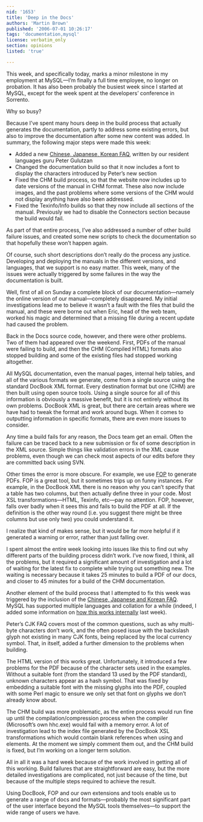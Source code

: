 ```yaml
---
nid: '1653'
title: 'Deep in the Docs'
authors: 'Martin Brown'
published: '2006-07-01 10:26:17'
tags: 'documentation,mysql'
license: verbatim_only
section: opinions
listed: 'true'

---
```

This week, and specifically today, marks a minor milestone in my employment at MySQL—I’m finally a full time employee, no longer on probation. It has also been probably the busiest week since I started at MySQL, except for the week spent at the developers’ conference in Sorrento.

Why so busy?

Because I’ve spent many hours deep in the build process that actually generates the documentation, partly to address some existing errors, but also to improve the documentation after some new content was added. In summary, the following major steps were made this week:


* Added a new [Chinese, Japanese, Korean FAQ](http://dev.mysql.com/doc/refman/5.1/en/cjk-faq.html), written by our resident languages guru Peter Gulutzan
* Changed the documentation build so that it now includes a font to display the characters introduced by Peter’s new section
* Fixed the CHM build process, so that the website now includes up to date versions of the manual in CHM format. These also now include images, and the past problems where some versions of the CHM would not display anything have also been addressed.
* Fixed the Texinfo/Info builds so that they now include all sections of the manual. Previously we had to disable the Connectors section because the build would fail.

As part of that entire process, I’ve also addressed a number of other build failure issues, and created some new scripts to check the documentation so that hopefully these won’t happen again.

Of course, such short descriptions don’t really do the process any justice. Developing and deploying the manuals in the different versions, and languages, that we support is no easy matter. This week, many of the issues were actually triggered by some failures in the way the documentation is built.

Well, first of all on Sunday a complete block of our documentation—namely the online version of our manual—completely disappeared. My initial investigations lead me to believe it wasn’t a fault with the files that build the manual, and these were borne out when Eric, head of the web team, worked his magic and determined that a missing file during a recent update had caused the problem.

Back in the Docs source code, however, and there were other problems. Two of them had appeared over the weekend. First, PDFs of the manual were failing to build, and then the CHM (Compiled HTML) formats also stopped building and some of the existing files had stopped working altogether.

All MySQL documentation, even the manual pages, internal help tables, and all of the various formats we generate, come from a single source using the standard DocBook XML format. Every destination format but one (CHM) are then built using open source tools. Using a single source for all of this information is obviously a massive benefit, but it is not entirely without its own problems. DocBook XML is great, but there are certain areas where we have had to tweak the format and work around bugs. When it comes to outputting information in specific formats, there are even more issues to consider.

Any time a build fails for any reason, the Docs team get an email. Often the failure can be traced back to a new submission or fix of some description in the XML source. Simple things like validation errors in the XML cause problems, even though we can check most aspects of our edits before they are committed back using SVN.

Other times the error is more obscure. For example, we use [FOP](http://xmlgraphics.apache.org/fop/) to generate PDFs. FOP is a great tool, but it sometimes trips up on funny instances. For example, in the DocBook XML there is no reason why you can’t specify that a table has two columns, but then actually define three in your code. Most XSL transformations—HTML, Texinfo, etc—pay no attention. FOP, however, falls over badly when it sees this and fails to build the PDF at all. If the definition is the other way round (i.e. you suggest there might be three columns but use only two) you could understand it. 

I realize that kind of makes sense, but it would be far more helpful if it generated a warning or error, rather than just falling over.

I spent almost the entire week looking into issues like this to find out why different parts of the building process didn’t work. I’ve now fixed, I think, all the problems, but it required a significant amount of investigation and a lot of waiting for the latest fix to complete while trying out something new. The waiting is necessary because it takes 25 minutes to build a PDF of our docs, and closer to 45 minutes for a build of the CHM documentation.

Another element of the build process that I attempted to fix this week was triggered by the inclusion of the [Chinese, Japanese and Korean FAQ](http://dev.mysql.com/doc/refman/5.1/en/cjk-faq.html). MySQL has supported multiple languages and collation for a while (indeed, I added some information on [how this works internally](http://dev.mysql.com/doc/internals/en/charsets.html) last week).

Peter’s CJK FAQ covers most of the common questions, such as why multi-byte characters don’t work, and the often posed issue with the backslash glyph not existing in many CJK fonts, being replaced by the local currency symbol. That, in itself, added a further dimension to the problems when building.

The HTML version of this works great. Unfortunately, it introduced a few problems for the PDF because of the character sets used in the examples. Without a suitable font (from the standard 13 used by the PDF standard), unknown characters appear as a hash symbol. That was fixed by embedding a suitable font with the missing glyphs into the PDF, coupled with some Perl magic to ensure we only set that font on glyphs we don’t already know about.

The CHM build was more problematic, as the entire process would run fine up until the compilation/compression process when the compiler (Microsoft’s own hhc.exe) would fail with a memory error. A lot of investigation lead to the index file generated by the DocBook XSL transformations which would contain blank references when using <see> and <seealso> elements. At the moment we simply comment them out, and the CHM build is fixed, but I’m working on a longer term solution.

All in all it was a hard week because of the work involved in getting all of this working. Build failures that are straightforward are easy, but the more detailed investigations are complicated, not just because of the time, but because of the multiple steps required to achieve the result.

Using DocBook, FOP and our own extensions and tools enable us to generate a range of docs and formats—probably the most significant part of the user interface beyond the MySQL tools themselves—to support the wide range of users we have.

